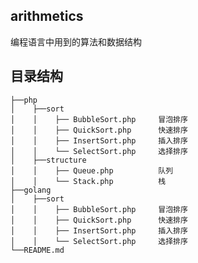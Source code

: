 ## arithmetics
编程语言中用到的算法和数据结构

## 目录结构    
    ├──php
    │    ├──sort
    │    │    ├── BubbleSort.php     冒泡排序
    │    │    ├── QuickSort.php      快速排序
    │    │    ├── InsertSort.php     插入排序
    │    │    └── SelectSort.php     选择排序
    │    ├──structure
    │    │    ├── Queue.php          队列
    │    │    └── Stack.php          栈
    ├──golang
    │    ├──sort
    │    │    ├── BubbleSort.php     冒泡排序
    │    │    ├── QuickSort.php      快速排序
    │    │    ├── InsertSort.php     插入排序
    │    │    └── SelectSort.php     选择排序
    └──README.md